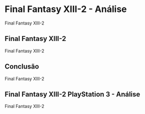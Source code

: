 ---
---

# Final Fantasy XIII-2 - Análise

Final Fantasy XIII-2

## Final Fantasy XIII-2

Final Fantasy XIII-2

## Conclusão

Final Fantasy XIII-2

## Final Fantasy XIII-2 PlayStation 3 - Análise

Final Fantasy XIII-2
